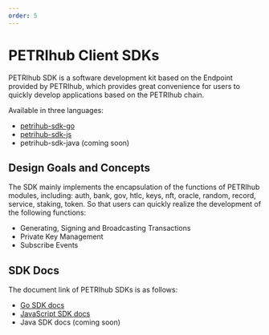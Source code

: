 ```yaml
---
order: 5
---
```


# PETRIhub Client SDKs

PETRIhub SDK is a software development kit based on the Endpoint provided by PETRIhub, which provides great convenience for users to quickly develop applications based on the PETRIhub chain.

Available in three languages:

- [petrihub-sdk-go](https://github.com/petri-labs/petrihub-sdk-go)
- [petrihub-sdk-js](https://github.com/petri-labs/petrihub-sdk-js)
- petrihub-sdk-java (coming soon)

## Design Goals and Concepts

The SDK mainly implements the encapsulation of the functions of PETRIhub modules, including: auth, bank, gov, htlc, keys, nft, oracle, random, record, service, staking, token. So that users can quickly realize the development of the following functions:

- Generating, Signing and Broadcasting Transactions
- Private Key Management
- Subscribe Events

## SDK Docs

The document link of PETRIhub SDKs is as follows:

- [Go SDK docs](https://github.com/petri-labs/petrihub-sdk-go/blob/master/README.md)
- [JavaScript SDK docs](https://github.com/petri-labs/petrihub-sdk-js/blob/master/README.md)
- Java SDK docs (coming soon)
